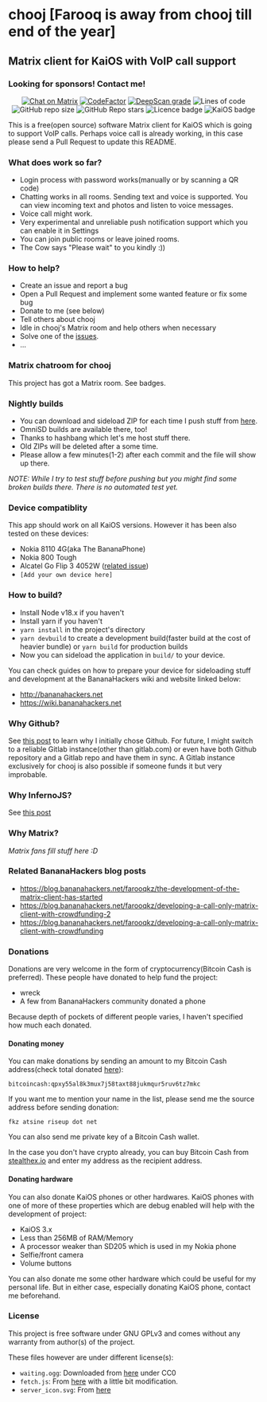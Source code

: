 # chooj [Farooq is away from chooj till end of the year]
## Matrix client for KaiOS with VoIP call support

### Looking for sponsors! Contact me!

<div style="text-align: center">

[![Chat on Matrix](https://img.shields.io/matrix/chooj:mozilla.org.svg?server_fqdn=mozilla.modular.im)](https://matrix.to/#/#chooj:mozilla.org?via=mozilla.org)
[![CodeFactor](https://www.codefactor.io/repository/github/farooqkz/chooj/badge)](https://www.codefactor.io/repository/github/farooqkz/chooj)
[![DeepScan grade](https://deepscan.io/api/teams/15094/projects/18237/branches/443145/badge/grade.svg)](https://deepscan.io/dashboard#view=project&tid=15094&pid=18237&bid=443145)
![Lines of code](https://img.shields.io/tokei/lines/github/farooqkz/chooj)
![GitHub repo size](https://img.shields.io/github/repo-size/farooqkz/chooj)
![GitHub Repo stars](https://img.shields.io/github/stars/farooqkz/chooj?style=social)
![Licence badge](https://img.shields.io/badge/licence-GPLv3-yellow)
![KaiOS badge](https://img.shields.io/badge/KaiOS-2.5%2B-%236f02b5)

</div>

This is a free(open source) software Matrix client for KaiOS which is going to support VoIP calls. Perhaps voice call is already working, in this case please send a Pull Request to update this README.


### What does work so far?

 - Login process with password works(manually or by scanning a QR code)
 - Chatting works in all rooms. Sending text and voice is supported. You can view incoming text and photos and listen to voice messages.
 - Voice call might work.
 - Very experimental and unreliable push notification support which you can enable it in Settings
 - You can join public rooms or leave joined rooms.
 - The Cow says "Please wait" to you kindly :))

### How to help?

 - Create an issue and report a bug
 - Open a Pull Request and implement some wanted feature or fix some bug
 - Donate to me (see below)
 - Tell others about chooj
 - Idle in chooj's Matrix room and help others when necessary
 - Solve one of the [issues](https://github.com/farooqkz/chooj/issues).
 - ...

### Matrix chatroom for chooj

This project has got a Matrix room. See badges.

### Nightly builds

 - You can download and sideload ZIP for each time I push stuff from [here](https://farooqkz.de1.hashbang.sh/matrix-client-builds/).
 - OmniSD builds are available there, too!
 - Thanks to hashbang which let's me host stuff there.
 - Old ZIPs will be deleted after a some time.
 - Please allow a few minutes(1-2) after each commit and the file will show up there.

*NOTE: While I try to test stuff before pushing but you might find some broken builds there. There is no automated test yet.*

### Device compatiblity

This app should work on all KaiOS versions. However it has been also tested on these devices:

 - Nokia 8110 4G(aka The BananaPhone)
 - Nokia 800 Tough
 - Alcatel Go Flip 3 4052W ([related issue](https://github.com/farooqkz/chooj/issues/37))
 - `[Add your own device here]`

### How to build?

 - Install Node v18.x if you haven't
 - Install yarn if you haven't
 - `yarn install` in the project's directory
 - `yarn devbuild` to create a development build(faster build at the cost of heavier bundle) or `yarn build` for production builds
 - Now you can sideload the application in `build/` to your device.

You can check guides on how to prepare your device for sideloading stuff
and development at the BananaHackers wiki and website linked below:
 - http://bananahackers.net
 - https://wiki.bananahackers.net

### Why Github?

See [this post](https://blog.bananahackers.net/farooqkz/the-development-of-the-matrix-client-has-started) to learn why
I initially chose Github. For future, I might switch to a reliable Gitlab instance(other than gitlab.com)
or even have both Github repository and a Gitlab repo and have them in sync. A Gitlab instance exclusively for chooj is also possible if
someone funds it but very improbable.

### Why InfernoJS?

See [this post](https://blog.bananahackers.net/farooqkz/the-development-of-the-matrix-client-has-started)

### Why Matrix?

*Matrix fans fill stuff here :D*

### Related BananaHackers blog posts

 - https://blog.bananahackers.net/farooqkz/the-development-of-the-matrix-client-has-started
 - https://blog.bananahackers.net/farooqkz/developing-a-call-only-matrix-client-with-crowdfunding-2
 - https://blog.bananahackers.net/farooqkz/developing-a-call-only-matrix-client-with-crowdfunding

### Donations

Donations are very welcome in the form of cryptocurrency(Bitcoin Cash is preferred). These people have donated to help fund the project:

 - wreck
 - A few from BananaHackers community donated a phone

Because depth of pockets of different people varies, I haven't specified how much each donated.

#### Donating money

You can make donations by sending an amount to my Bitcoin Cash address(check total donated [here](https://explorer.bitcoinunlimited.info/address/bitcoincash:qpxy55al8k3mux7j58taxt88jukmqur5ruv6tz7mkc)):

```
bitcoincash:qpxy55al8k3mux7j58taxt88jukmqur5ruv6tz7mkc
```

If you want me to mention your name in the list, please send me the source address before sending donation:

```
fkz atsine riseup dot net
```

You can also send me private key of a Bitcoin Cash wallet.

In the case you don't have crypto already, you can buy Bitcoin Cash from [stealthex.io](https://stealthex.io/?amount=30.4&from=usd&to=bch) and enter 
my address as the recipient address.


#### Donating hardware

You can also donate KaiOS phones or other hardwares. KaiOS phones with one of more of these properties which are debug enabled will help with the development of project:

 - KaiOS 3.x
 - Less than 256MB of RAM/Memory
 - A processor weaker than SD205 which is used in my Nokia phone
 - Selfie/front camera
 - Volume buttons

You can also donate me some other hardware which could be useful for my personal life. But in either case, especially donating KaiOS phone, contact me beforehand.

### License

This project is free software under GNU GPLv3 and comes without any warranty from author(s) of the project.

These files however are under different license(s):
 - `waiting.ogg`: Downloaded from [here](https://freesound.org/people/vollkornbrot/sounds/394328/) under CC0
 - `fetch.js`: From [here](https://github.com/github/fetch/blob/master/fetch.js) with a little bit modification.
 - `server_icon.svg`: From [here](https://thenounproject.com/icon/server-5853379/)
